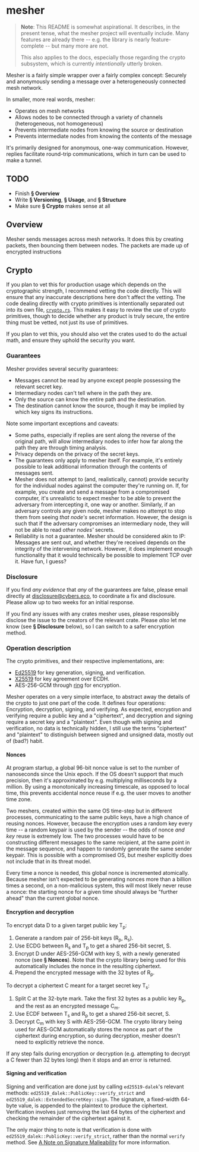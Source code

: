 # mesher

> **Note**:
> This README is somewhat aspirational.
> It describes, in the present tense, what the mesher project will eventually include.
> Many features are already there -- e.g. the library is nearly feature-complete -- but many more are not.
> 
> This also applies to the docs, especially those regarding the crypto subsystem, which is currently *intentionally* utterly broken.

Mesher is a fairly simple wrapper over a fairly complex concept:
Securely and anonymously sending a message over a heterogeneously connected mesh network.

In smaller, more real words, mesher:

- Operates on mesh networks
- Allows nodes to be connected through a variety of channels (heterogeneous, not homogeneous)
- Prevents intermediate nodes from knowing the source or destination
- Prevents intermediate nodes from knowing the contents of the message

It's primarily designed for anonymous, one-way communication.
However, replies facilitate round-trip communications, which in turn can be used to make a tunnel.

## TODO

- Finish **§ Overview**
- Write **§ Versioning**, **§ Usage**, and **§ Structure**
- Make sure **§ Crypto** makes sense at all

## Overview

Mesher sends messages across mesh networks.
It does this by creating packets, then bouncing them between nodes.
The packets are made up of encrypted instructions

## Crypto

If you plan to vet this for production usage which depends on the cryptographic strength, I recommend vetting the code directly.
This will ensure that any inaccurate descriptions here don't affect the vetting.
The code dealing directly with crypto primitives is intentionally separated out into its own file, [`crypto.rs`](https://github.com/nic-hartley/mesher/blob/master/mesher/src/crypto.rs).
This makes it easy to review the use of crypto primitives, though to decide whether any product is truly secure, the entire thing must be vetted, not just its use of primitives.

If you plan to vet this, you should also vet the crates used to do the actual math, and ensure they uphold the security you want.

### Guarantees

Mesher provides several security guarantees:

- Messages cannot be read by anyone except people possessing the relevant secret key.
- Intermediary nodes can't tell where in the path they are.
- Only the source can know the entire path and the destination.
- The destination cannot know the source, though it may be implied by which key signs its instructions.

Note some important exceptions and caveats:

- Some paths, especially if replies are sent along the reverse of the original path, will allow intermediary nodes to infer how far along the path they are through timing analysis.
- Privacy depends on the privacy of the secret keys.
- The guarantees only apply to mesher itself.
  For example, it's entirely possible to leak additional information through the contents of messages sent.
- Mesher does not attempt to (and, realistically, cannot) provide security for the individual nodes against the computer they're running on.
  If, for example, you create and send a message from a compromised computer, it's unrealistic to expect mesher to be able to prevent the adversary from intercepting it, one way or another.
  Similarly, if an adversary controls any given node, mesher makes no attempt to stop them from seeing *that node's* secret information.
  However, the design is such that if the adversary compromises an intermediary node, they will not be able to read *other nodes'* secrets.
- Reliability is not a guarantee.
  Mesher should be considered akin to IP: Messages are sent out, and whether they're received depends on the integrity of the intervening network.
  However, it does implement enough functionality that it would technically be possible to implement TCP over it.
  Have fun, I guess?  

### Disclosure

If you find *any evidence* that *any* of the guarantees are false, please email directly at [disclosure@cybers.eco](mailto:nic@cybers.eco), to coordinate a fix and disclosure.
Please allow up to two weeks for an initial response.

If you find any issues with any crates mesher uses, please responsibly disclose the issue to the creators of the relevant crate.
Please *also* let me know (see **§ Disclosure** below), so I can switch to a safer encryption method.

### Operation description

The crypto primitives, and their respective implementations, are:

- [Ed25519](https://crates.io/crates/ed25519-dalek) for key generation, signing, and verification.
- [X25519](https://crates.io/crates/x25519-dalek) for key agreement over ECDH.
- AES-256-GCM through [ring](https://github.com/briansmith/ring) for encryption.

Mesher operates on a very simple interface, to abstract away the details of the crypto to just one part of the code.
It defines four operations: Encryption, decryption, signing, and verifying.
As expected, encryption and verifying require a public key and a "ciphertext", and decryption and signing require a secret key and a "plaintext".
Even though with signing and verification, no data is technically hidden, I still use the terms "ciphertext" and "plaintext" to distinguish between signed and unsigned data, mostly out of (bad?) habit.

#### Nonces

At program startup, a global 96-bit nonce value is set to the number of nanoseconds since the Unix epoch.
If the OS doesn't support that much precision, then it's approximated by e.g. multiplying milliseconds by a million.
By using a monotonically increasing timescale, as opposed to local time, this prevents accidental nonce reuse if e.g. the user moves to another time zone.

Two meshers, created within the same OS time-step but in different processes, communicating to the same public keys, have a high chance of reusing nonces.
However, because the encryption uses a random key every time -- a random keypair is used by the sender -- the odds of nonce *and key* reuse is extremely low.
The two processes would have to be constructing different messages to the same recipient, at the same point in the message sequence, and happen to randomly generate the same sender keypair.
This is possible with a compromised OS, but mesher explicitly does not include that in its threat model.

Every time a nonce is needed, this global nonce is incremented atomically.
Because mesher isn't expected to be generating nonces more than a billion times a second, on a non-malicious system, this will most likely never reuse a nonce: the starting nonce for a given time should always be "further ahead" than the current global nonce.

#### Encryption and decryption

To encrypt data D to a given target public key T<sub>p</sub>:

1. Generate a random pair of 256-bit keys (R<sub>p</sub>, R<sub>s</sub>).
2. Use ECDG between R<sub>s</sub> and T<sub>p</sub> to get a shared 256-bit secret, S.
3. Encrypt D under AES-256-GCM with key S, with a newly generated nonce (see **§ Nonces**).
   Note that the crypto library being used for this automatically includes the nonce in the resulting ciphertext.
4. Prepend the encrypted message with the 32 bytes of R<sub>p</sub>.

To decrypt a ciphertext C meant for a target secret key T<sub>s</sub>:

1. Split C at the 32-byte mark.
   Take the first 32 bytes as a public key R<sub>p</sub>, and the rest as an encrypted message C<sub>m</sub>.
2. Use ECDF between T<sub>s</sub> and R<sub>p</sub> to get a shared 256-bit secret, S.
3. Decrypt C<sub>m</sub> with key S with AES-256-GCM.
   The crypto library being used for AES-GCM automatically stores the nonce as part of the ciphertext during encryption, so during decryption, mesher doesn't need to explicitly retrieve the nonce.

If any step fails during encryption or decryption (e.g. attempting to decrypt a C fewer than 32 bytes long) then it stops and an error is returned.

#### Signing and verification

Signing and verification are done just by calling `ed25519-dalek`'s relevant methods: `ed25519_dalek::PublicKey::verify_strict` and `ed25519_dalek::ExtendedSecretKey::sign`.
The signature, a fixed-width 64-byte value, is appended to the plaintext to produce the ciphertext.
Verification involves just removing the last 64 bytes of the ciphertext and checking the remainder of the ciphertext against it.

The only major thing to note is that verification is done with `ed25519_dalek::PublicKey::verify_strict`, rather than the normal `verify` method.
See [A Note on Signature Malleability](https://github.com/dalek-cryptography/ed25519-dalek#a-note-on-signature-malleability) for more information.
